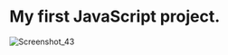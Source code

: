 # My first JavaScript project.
![Screenshot_43](https://user-images.githubusercontent.com/34000263/229295923-89332a3e-a936-400b-ac47-d10a5982de41.png)
